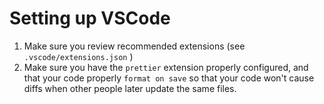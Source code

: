 # Setting up VSCode

1. Make sure you review recommended extensions (see `.vscode/extensions.json` )
2. Make sure you have the `prettier` extension properly configured, and that your code properly `format on save` so that your code won't cause diffs when other people later update the same files.

